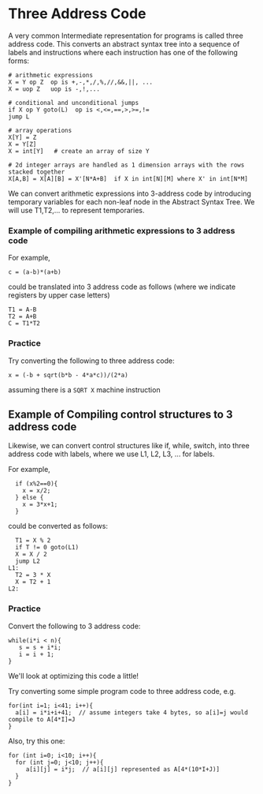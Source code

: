 # Three Address Code
A very common Intermediate representation for programs is called three address code.
This converts an abstract syntax tree into a sequence of labels and instructions
where each instruction has one of the following forms:
```
# arithmetic expressions
X = Y op Z  op is +,-,*,/,%,//,&&,||, ...
X = uop Z   uop is -,!,...

# conditional and unconditional jumps
if X op Y goto(L)  op is <,<=,==,>,>=,!=
jump L

# array operations
X[Y] = Z
X = Y[Z]
X = int[Y]   # create an array of size Y

# 2d integer arrays are handled as 1 dimension arrays with the rows stacked together
X[A,B] = X[A][B] = X'[N*A+B]  if X in int[N][M] where X' in int[N*M]
```
We can convert arithmetic expressions into 3-address code 
by introducing temporary variables for each non-leaf node in the Abstract Syntax Tree. 
We will use T1,T2,... to represent temporaries.

### Example of compiling arithmetic expressions to 3 address code
For example, 
```
c = (a-b)*(a+b)
```
could be translated into 3 address code as follows (where we indicate registers by upper case letters)
```
T1 = A-B
T2 = A+B
C = T1*T2
```
### Practice
Try converting the following to three address code:
```
x = (-b + sqrt(b*b - 4*a*c))/(2*a)
```
assuming there is a ```SQRT X``` machine instruction

## Example of Compiling control structures to 3 address code
Likewise, we can convert control structures like if, while, switch, into three address code with labels,
where we use L1, L2, L3, ... for labels.

For example,
```
  if (x%2==0){
    x = x/2;
  } else {
    x = 3*x+1;
  }
```
could be converted as follows:
```
  T1 = X % 2
  if T != 0 goto(L1)
  X = X / 2
  jump L2
L1:
  T2 = 3 * X
  X = T2 + 1
L2:
```
### Practice
Convert the following to 3 address code:
```
while(i*i < n){
   s = s + i*i;
   i = i + 1;
}
```
We'll look at optimizing this code a little!

Try converting some simple program code to three address code, e.g.
```
for(int i=1; i<41; i++){
  a[i] = i*i+i+41;  // assume integers take 4 bytes, so a[i]=j would compile to A[4*I]=J
}
```
Also, try this one:
```
for (int i=0; i<10; i++){
  for (int j=0; j<10; j++){
     a[i][j] = i*j;  // a[i][j] represented as A[4*(10*I+J)]
  }
}
```

